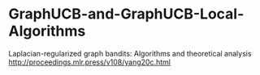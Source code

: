 # GraphUCB-and-GraphUCB-Local-Algorithms

Laplacian-regularized graph bandits: Algorithms and theoretical analysis
http://proceedings.mlr.press/v108/yang20c.html
